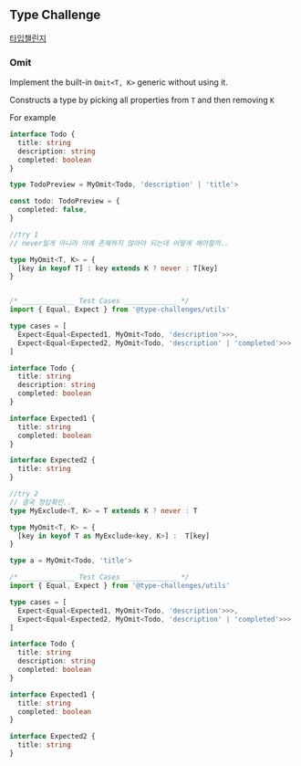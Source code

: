 ## Type Challenge 

[타입챌린지](https://github.com/type-challenges/type-challenges)



### Omit

Implement the built-in `Omit<T, K>` generic without using it.

Constructs a type by picking all properties from `T` and then removing `K`

For example

```typescript
interface Todo {
  title: string
  description: string
  completed: boolean
}

type TodoPreview = MyOmit<Todo, 'description' | 'title'>

const todo: TodoPreview = {
  completed: false,
}
```

```typescript
//try 1
// never일게 아니라 아예 존재하지 않아야 되는데 어떻게 해야할까..

type MyOmit<T, K> = {
  [key in keyof T] : key extends K ? never : T[key]
}


/* _____________ Test Cases _____________ */
import { Equal, Expect } from '@type-challenges/utils'

type cases = [
  Expect<Equal<Expected1, MyOmit<Todo, 'description'>>>,
  Expect<Equal<Expected2, MyOmit<Todo, 'description' | 'completed'>>>
]

interface Todo {
  title: string
  description: string
  completed: boolean
}

interface Expected1 {
  title: string
  completed: boolean
}

interface Expected2 {
  title: string
}

```

```typescript
//try 2
// 결국 정답확인..
type MyExclude<T, K> = T extends K ? never : T 

type MyOmit<T, K> = {
  [key in keyof T as MyExclude<key, K>] :  T[key]
}

type a = MyOmit<Todo, 'title'>

/* _____________ Test Cases _____________ */
import { Equal, Expect } from '@type-challenges/utils'

type cases = [
  Expect<Equal<Expected1, MyOmit<Todo, 'description'>>>,
  Expect<Equal<Expected2, MyOmit<Todo, 'description' | 'completed'>>>
]

interface Todo {
  title: string
  description: string
  completed: boolean
}

interface Expected1 {
  title: string
  completed: boolean
}

interface Expected2 {
  title: string
}

```